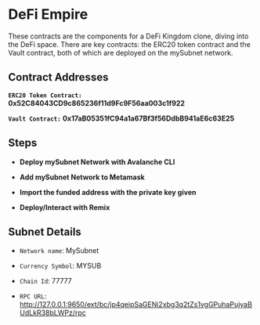 # DeFi Empire

These contracts are the components for a DeFi Kingdom clone, diving into the DeFi space. There are key contracts: the ERC20 token contract and the Vault contract, both of which are deployed on the mySubnet network.

## Contract Addresses

**`ERC20 Token Contract:`** **0x52C84043CD9c865236f11d9Fc9F56aa003c1f922**

**`Vault Contract:`** **0x17aB05351fC94a1a67Bf3f56DdbB941aE6c63E25**

## Steps

- **Deploy mySubnet Network with Avalanche CLI**

- **Add mySubnet Network to Metamask**

- **Import the funded address with the private key given**

- **Deploy/Interact with Remix**

## Subnet Details

- `Network name`: MySubnet

- `Currency Symbol`: MYSUB

- `Chain Id`: 77777

- `RPC URL`: http://127.0.0.1:9650/ext/bc/jp4qeipSaGENi2xbg3q2tZs1vgGPuhaPujyaBUdLkR38bLWPz/rpc

